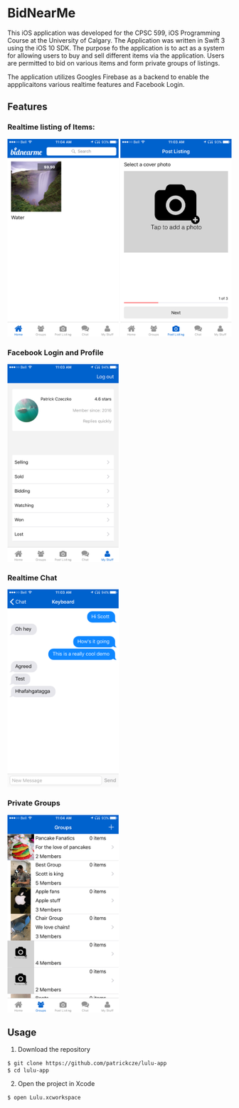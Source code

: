 # BidNearMe
This iOS application was developed for the CPSC 599, iOS Programming Course at the University of Calgary. The Application was written in Swift 3 using the iOS 10 SDK. The purpose fo the application is to act as a system for allowing users to buy and sell different items via the application. Users are permitted to bid on various items and form private groups of listings. 

The application utilizes Googles Firebase as a backend to enable the appplicaitons various realtime features and Facebook Login. 

## Features
### Realtime listing of Items:

<img src="/ScreenShots/HomePage.PNG" alt="alt text" width="250" height="444">
<img src="/ScreenShots/ListingPosting.PNG" alt="alt text" width="250" height="444">

### Facebook Login and Profile

<img src="/ScreenShots/ProfileView.PNG" alt="alt text" width="250" height="444">

### Realtime Chat

<img src="/ScreenShots/RealTimeChat.PNG" alt="alt text" width="250" height="444">

### Private Groups

<img src="/ScreenShots/PrivateGroups.PNG" alt="alt text" width="250" height="444">

## Usage
1. Download the repository

```
$ git clone https://github.com/patrickcze/lulu-app
$ cd lulu-app
```

2. Open the project in Xcode

```
$ open Lulu.xcworkspace
```
